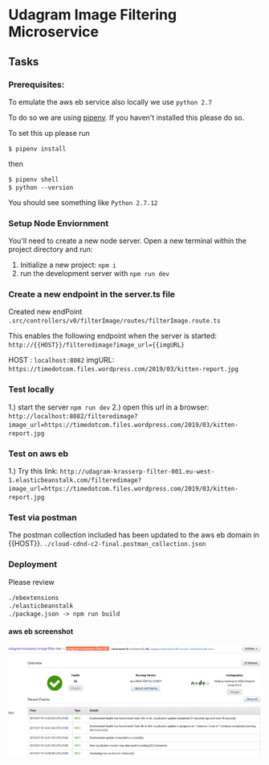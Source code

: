 # Udagram Image Filtering Microservice

## Tasks

### Prerequisites:
To emulate the aws eb service also locally we use `python 2.7` 

To do so we are using [pipenv](https://github.com/pypa/pipenv). If you haven't installed this please do so. 

To set this up please run 
```
$ pipenv install
```
then

```
$ pipenv shell
$ python --version
```
You should see something like `Python 2.7.12` 


### Setup Node Enviornment

You'll need to create a new node server. Open a new terminal within the project directory and run:

1. Initialize a new project: `npm i`
2. run the development server with `npm run dev`

### Create a new endpoint in the server.ts file

Created new endPoint `.src/controllers/v0/filterImage/routes/filterImage.route.ts`

This enables the following endpoint when the server is started:
`http://{{HOST}}/filteredimage?image_url={{imgURL}`

HOST : `localhost:8082`
imgURL: `https://timedotcom.files.wordpress.com/2019/03/kitten-report.jpg`

### Test locally

1.) start the server
`npm run dev`
2.) open this url in a browser:
`http://localhost:8082/filteredimage?image_url=https://timedotcom.files.wordpress.com/2019/03/kitten-report.jpg`

### Test on aws eb

1.) Try this link:
`http://udagram-krasserp-filter-001.eu-west-1.elasticbeanstalk.com/filteredimage?image_url=https://timedotcom.files.wordpress.com/2019/03/kitten-report.jpg`

### Test via postman

The postman collection included has been updated to the aws eb domain in {{HOST}}.
`./cloud-cdnd-c2-final.postman_collection.json`

### Deployment

Please review

```
./ebextensions
./elasticbeanstalk
./package.json -> npm run build
```

#### aws eb screenshot

![AWS](deployment_screenshots/Screenshot14-33-59.png)
